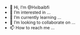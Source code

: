 - 👋 Hi, I’m @Hxibaibfi
- 👀 I’m interested in ...
- 🌱 I’m currently learning ...
- 💞️ I’m looking to collaborate on ...
- 📫 How to reach me ...

<!---
Hxibaibfi/Hxibaibfi is a ✨ special ✨ repository because its `README.md` (this file) appears on your GitHub profile.
You can click the Preview link to take a look at your changes.
--->
